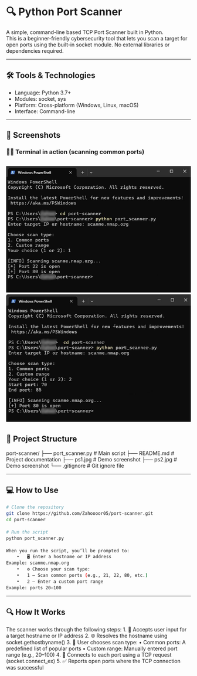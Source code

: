 # 🔍 Python Port Scanner

A simple, command-line based TCP Port Scanner built in Python.  
This is a beginner-friendly cybersecurity tool that lets you scan a target for open ports using the built-in socket module. No external libraries or dependencies required.

---

## 🛠 Tools & Technologies

- Language: Python 3.7+
- Modules: socket, sys
- Platform: Cross-platform (Windows, Linux, macOS)
- Interface: Command-line

---

## 📸 Screenshots

### 🧑‍💻 Terminal in action (scanning common ports)

![Port Scanner Demo](ps1.jpg)
![Port Scanner Demo](ps2.jpg)
---

## 📂 Project Structure
port-scanner/
├── port_scanner.py       # Main script
├── README.md             # Project documentation
├── ps1.jpg               # Demo screenshot
├── ps2.jpg               # Demo screenshot
└── .gitignore            # Git ignore file

---

## 💻 How to Use

```bash
# Clone the repository
git clone https://github.com/Zahoooor05/port-scanner.git
cd port-scanner

# Run the script
python port_scanner.py

When you run the script, you’ll be prompted to:
	•	🖥 Enter a hostname or IP address
Example: scanme.nmap.org
	•	⚙ Choose your scan type:
	•	1 — Scan common ports (e.g., 21, 22, 80, etc.)
	•	2 — Enter a custom port range
Example: ports 20–100
```

---
## 🔍 How It Works

The scanner works through the following steps:
	1.	🧾 Accepts user input for a target hostname or IP address
	2.	🌐 Resolves the hostname using socket.gethostbyname()
	3.	🤔 User chooses scan type:
	•	Common ports: A predefined list of popular ports
	•	Custom range: Manually entered port range (e.g., 20–100)
	4.	🔌 Connects to each port using a TCP request (socket.connect_ex)
	5.	✅ Reports open ports where the TCP connection was successful
